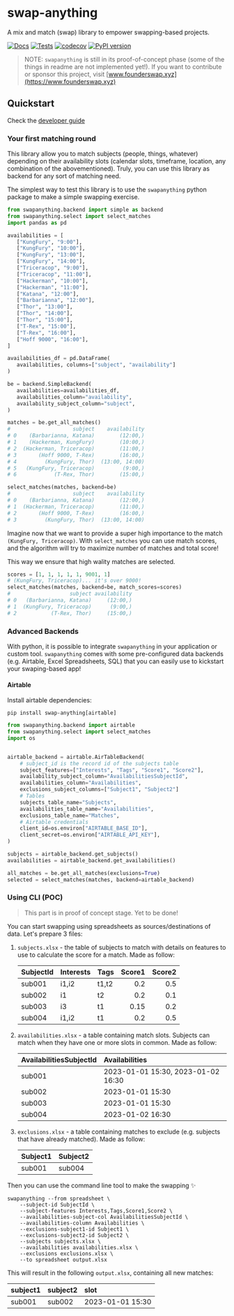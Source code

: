 # swap-anything

A mix and match (swap) library to empower swapping-based projects.

[![Docs](https://github.com/founderswap/swap-anything/actions/workflows/build_docs.yaml/badge.svg)](https://founderswap.github.io/swap-anything/)
[![Tests](https://github.com/founderswap/swap-anything/actions/workflows/test.yaml/badge.svg)](https://github.com/founderswap/swap-anything/actions/workflows/test.yaml)
[![codecov](https://codecov.io/gh/founderswap/swap-anything/graph/badge.svg?token=QF6L5Y8EPM)](https://codecov.io/gh/founderswap/swap-anything)
[![PyPI version](https://badge.fury.io/py/swap-anything.svg)](https://badge.fury.io/py/swap-anything)

> NOTE: `swapanything` is still in its proof-of-concept phase (some
> of the things in readme are not implemented yet!). If you want to
> contribute or sponsor this project, visit
> [www.founderswap.xyz](https://www.founderswap.xyz)

## Quickstart

Check the [developer guide](./docs/about/developer-guide.md)


### Your first matching round

This library allow you to match subjects (people, things, whatever) depending
on their availability slots (calendar slots, timeframe, location,
any combination of the abovementioned). Truly, you can use this library as
backend for any sort of matching need.

The simplest way to test this library is to use the `swapanything` python
package to make a simple swapping exercise.

```python
from swapanything.backend import simple as backend
from swapanything.select import select_matches
import pandas as pd

availabilities = [
   ["KungFury", "9:00"],
   ["KungFury", "10:00"],
   ["KungFury", "13:00"],
   ["KungFury", "14:00"],
   ["Triceracop", "9:00"],
   ["Triceracop", "11:00"],
   ["Hackerman", "10:00"],
   ["Hackerman", "11:00"],
   ["Katana", "12:00"],
   ["Barbarianna", "12:00"],
   ["Thor", "13:00"],
   ["Thor", "14:00"],
   ["Thor", "15:00"],
   ["T-Rex", "15:00"],
   ["T-Rex", "16:00"],
   ["Hoff 9000", "16:00"],
]

availabilities_df = pd.DataFrame(
   availabilities, columns=["subject", "availability"]
)

be = backend.SimpleBackend(
   availabilities=availabilities_df,
   availabilities_column="availability",
   availability_subject_column="subject",
)

matches = be.get_all_matches()
#                    subject    availability
# 0    (Barbarianna, Katana)        (12:00,)
# 1    (Hackerman, KungFury)        (10:00,)
# 2  (Hackerman, Triceracop)        (11:00,)
# 3       (Hoff 9000, T-Rex)        (16:00,)
# 4         (KungFury, Thor)  (13:00, 14:00)
# 5   (KungFury, Triceracop)         (9:00,)
# 6            (T-Rex, Thor)        (15:00,)

select_matches(matches, backend=be)
#                    subject    availability
# 0    (Barbarianna, Katana)        (12:00,)
# 1  (Hackerman, Triceracop)        (11:00,)
# 2       (Hoff 9000, T-Rex)        (16:00,)
# 3         (KungFury, Thor)  (13:00, 14:00)

```

Imagine now that we want to provide a super high importance
to the match `(KungFury, Triceracop)`.
With `select_matches` you can use match scores, and the
algorithm will try to maximize number of matches and total
score!

This way we ensure that high wality matches are selected.

```python
scores = [1, 1, 1, 1, 1, 9001, 1]
# (KungFury, Triceracop)... it's over 9000!
select_matches(matches, backend=be, match_scores=scores)
#                   subject availability
# 0   (Barbarianna, Katana)     (12:00,)
# 1  (KungFury, Triceracop)      (9:00,)
# 2           (T-Rex, Thor)     (15:00,)

```

### Advanced Backends

With python, it is possible to integrate `swapanything` in your application
or custom tool. `swapanything` comes with some pre-configured data backends
(e.g. Airtable, Excel Spreadsheets, SQL) that you can easily use to
kickstart your swaping-based app!

#### Airtable

Install airtable dependencies:

```shell
pip install swap-anything[airtable]
```

```python
from swapanything.backend import airtable
from swapanything.select import select_matches
import os


airtable_backend = airtable.AirTableBackend(
    # subject_id is the record id of the subjects table
    subject_features=["Interests", "Tags", "Score1", "Score2"],
    availability_subject_column="AvailabilitiesSubjectId",
    availabilities_column="Availabilities",
    exclusions_subject_columns=["Subject1", "Subject2"]
    # Tables
    subjects_table_name="Subjects",
    availabilities_table_name="Availabilities",
    exclusions_table_name="Matches",
    # Airtable credentials
    client_id=os.environ["AIRTABLE_BASE_ID"],
    client_secret=os.environ["AIRTABLE_API_KEY"],
)

subjects = airtable_backend.get_subjects()
availabilities = airtable_backend.get_availabilities()

all_matches = be.get_all_matches(exclusions=True)
selected = select_matches(matches, backend=airtable_backend)
```

### Using CLI (POC)

> This part is in proof of concept stage. Yet to be done!

You can start swapping using spreadsheets as sources/destinations of data.
Let's prepare 3 files:

1. `subjects.xlsx` - the table of subjects to match with
   details on features to use to calculate the score for a match.
   Made as follow:

   | SubjectId | Interests | Tags  | Score1 | Score2 |
   | :-------- | :-------- | :---- | -----: | -----: |
   | sub001    | i1,i2     | t1,t2 |    0.2 |    0.5 |
   | sub002    | i1        | t2    |    0.2 |    0.1 |
   | sub003    | i3        | t1    |   0.15 |    0.2 |
   | sub004    | i1,i2     | t1    |    0.2 |    0.5 |

2. `availabilities.xlsx` - a table containing match slots.
   Subjects can match when they have one or more slots in common.
   Made as follow:

   | AvailabilitiesSubjectId | Availabilities                     |
   | :---------------------- | :--------------------------------- |
   | sub001                  | 2023-01-01 15:30, 2023-01-02 16:30 |
   | sub002                  | 2023-01-01 15:30                   |
   | sub003                  | 2023-01-01 15:30                   |
   | sub004                  | 2023-01-02 16:30                   |

3. `exclusions.xlsx` - a table containing matches to exclude
   (e.g. subjects that have already matched). Made as follow:

   | Subject1 | Subject2 |
   | :------- | :------- |
   | sub001   | sub004   |

Then you can use the command line tool to make the swapping ✨

```shell
swapanything --from spreadsheet \
    --subject-id SubjectId \
    --subject-features Interests,Tags,Score1,Score2 \
    --availabilities-subject-col AvailabilitiesSubjectId \
    --availabilities-column Availabilities \
    --exclusions-subject1-id Subject1 \
    --exclusions-subject2-id Subject2 \
    --subjects subjects.xlsx \
    --availabilities availabilities.xlsx \
    --exclusions exclusions.xlsx \
    --to spreadsheet output.xlsx
```

This will result in the following `output.xlsx`, containing all new matches:

| subject1 | subject2 | slot             |
| :------- | :------- | :--------------- |
| sub001   | sub002   | 2023-01-01 15:30 |
